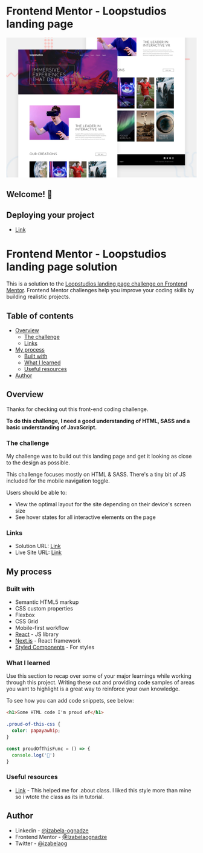# Frontend Mentor - Loopstudios landing page

![Design preview for the Loopstudios landing page coding challenge](./design/desktop-preview.jpg)

## Welcome! 👋

## Deploying your project

- [Link](https://izabelaognadze.github.io/loopstudios-landing-page-main/)

# Frontend Mentor - Loopstudios landing page solution

This is a solution to the [Loopstudios landing page challenge on Frontend Mentor](https://www.frontendmentor.io/challenges/loopstudios-landing-page-N88J5Onjw). Frontend Mentor challenges help you improve your coding skills by building realistic projects. 

## Table of contents

- [Overview](#overview)
  - [The challenge](#the-challenge)
  - [Links](#links)
- [My process](#my-process)
  - [Built with](#built-with)
  - [What I learned](#what-i-learned)
  - [Useful resources](#useful-resources)
- [Author](#author)

## Overview

Thanks for checking out this front-end coding challenge.

**To do this challenge, I need a good understanding of HTML, SASS and a basic understanding of JavaScript.**

### The challenge
My challenge was to build out this landing page and get it looking as close to the design as possible.

This challenge focuses mostly on HTML & SASS. There's a tiny bit of JS included for the mobile navigation toggle.

Users should be able to:

- View the optimal layout for the site depending on their device's screen size
- See hover states for all interactive elements on the page


### Links

- Solution URL: [Link](https://github.com/Izabelaognadze/loopstudios-landing-page-main)
- Live Site URL: [Link](https://izabelaognadze.github.io/loopstudios-landing-page-main/)

## My process

### Built with

- Semantic HTML5 markup
- CSS custom properties
- Flexbox
- CSS Grid
- Mobile-first workflow
- [React](https://reactjs.org/) - JS library
- [Next.js](https://nextjs.org/) - React framework
- [Styled Components](https://styled-components.com/) - For styles


### What I learned

Use this section to recap over some of your major learnings while working through this project. Writing these out and providing code samples of areas you want to highlight is a great way to reinforce your own knowledge.

To see how you can add code snippets, see below:

```html
<h1>Some HTML code I'm proud of</h1>
```
```css
.proud-of-this-css {
  color: papayawhip;
}
```
```js
const proudOfThisFunc = () => {
  console.log('🎉')
}
```


### Useful resources

- [Link](https://www.youtube.com/watch?v=gCi47hi6oAw&list=LL&index=8) - This helped me for .about class. I liked this style more than mine so i wtote the class as its in tutorial.

## Author

- Linkedin - [@izabela-ognadze](https://www.linkedin.com/in/izabela-ognadze/)
- Frontend Mentor - [@Izabelaognadze](https://www.frontendmentor.io/profile/Izabelaognadze)
- Twitter - [@izabelaog](https://twitter.com/izabelaog)

